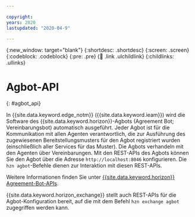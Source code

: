 ```yaml
---

copyright:
years: 2020
lastupdated: "2020-04-9"

---
```


{:new_window: target="blank"}
{:shortdesc: .shortdesc}
{:screen: .screen}
{:codeblock: .codeblock}
{:pre: .pre}
{:child: .link .ulchildlink}
{:childlinks: .ullinks}

# Agbot-API
{: #agbot_api}

In {{site.data.keyword.edge_notm}} ({{site.data.keyword.ieam}}) wird die Software des {{site.data.keyword.horizon}}-Agbots (Agreement Bot; Vereinbarungsbot) automatisch ausgeführt. Jeder Agbot ist für die Kommunikation mit allen Agenten verantwortlich, die zur Ausführung des zugewiesenen Bereitstellungsmusters für den Agbot registriert wurden (einschließlich aller Services für das Muster). Die Agbots verhandeln mit den Agenten über Vereinbarungen. Mit den REST-APIs des Agbots können Sie den Agbot über die Adresse `http://localhost:8046` konfigurieren. Die `hzn agbot`-Befehle dienen zur Interaktion mit diesen REST-APIs.

Weitere Informationen finden Sie unter [{{site.data.keyword.horizon}} Agreement-Bot-APIs](https://github.com/open-horizon/anax/blob/master/docs/agreement_bot_api.md).

{{site.data.keyword.horizon_exchange}} stellt auch REST-APIs für die Agbot-Konfiguration bereit, auf die mit dem Befehl `hzn exchange agbot` zugegriffen werden kann.
